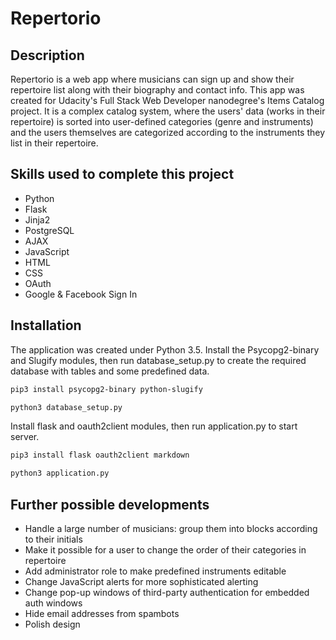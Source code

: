 # Repertorio

## Description

Repertorio is a web app where musicians can sign up and show their repertoire list along with their biography and contact info.
This app was created for Udacity's Full Stack Web Developer nanodegree's Items Catalog project.
It is a complex catalog system, where the users' data (works in their repertoire) is sorted into user-defined categories (genre and instruments) and the users themselves are categorized according to the instruments they list in their repertoire.

## Skills used to complete this project

- Python
- Flask
- Jinja2
- PostgreSQL
- AJAX
- JavaScript
- HTML
- CSS
- OAuth
- Google & Facebook Sign In

## Installation

The application  was created under Python 3.5. 
Install the Psycopg2-binary and Slugify modules, then run database_setup.py to create the required database with tables and some predefined data.

```bash
pip3 install psycopg2-binary python-slugify

python3 database_setup.py
```
Install flask and oauth2client modules, then run application.py to start server.

```bash
pip3 install flask oauth2client markdown

python3 application.py
```

## Further possible developments

- Handle a large number of musicians: group them into blocks according to their initials
- Make it possible for a user to change the order of their categories in repertoire
- Add administrator role to make predefined instruments editable
- Change JavaScript alerts for more sophisticated alerting
- Change pop-up windows of third-party authentication for embedded auth windows
- Hide email addresses from spambots
- Polish design